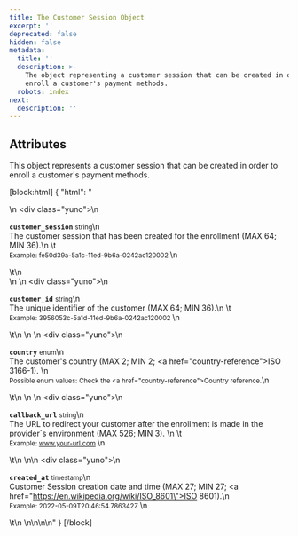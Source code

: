 ```yaml
---
title: The Customer Session Object
excerpt: ''
deprecated: false
hidden: false
metadata:
  title: ''
  description: >-
    The object representing a customer session that can be created in order to
    enroll a customer's payment methods.
  robots: index
next:
  description: ''
---
```

## Attributes

This object represents a customer session that can be created in order to enroll a customer's payment methods. 

[block:html]
{
  "html": "<div>\n  <div class=\"yuno\">\n    <p><strong><code>customer_session</code></strong> <small>string</small>\n      <br/>The customer session that has been created for the enrollment (MAX 64; MIN 36).\n  \t  <br/><small>  Example: fe50d39a-5a1c-11ed-9b6a-0242ac120002  </small>\n    </p>\t\n  </div>\n  \n  <div class=\"yuno\">\n    <p><strong><code>customer_id</code></strong> <small>string</small>\n      <br/>The unique identifier of the customer (MAX 64; MIN 36).\n   \t  <br/><small>  Example: 3956053c-5a1d-11ed-9b6a-0242ac120002  </small>\n    </p>\t\n  </div>\n  \n  <div class=\"yuno\">\n    <p><strong><code>country</code></strong> <small>enum</small>\n      <br/>The customer's country (MAX 2; MIN 2;  <a href=\"country-reference\">ISO 3166-1</a>).    \n      <br/><small> Possible enum values: Check the  <a href=\"country-reference\">Country reference</a>.</small>\n    </p>\t\n  </div>\n  \n  <div class=\"yuno\">\n    <p><strong><code>callback_url</code></strong> <small>string</small>\n      <br/>The URL to redirect your customer after the enrollment is made in the provider´s environment (MAX 526; MIN 3).    \n   \t  <br/><small>  Example: www.your-url.com  </small>\n    </p>\t\n  </div>\n\n  <div class=\"yuno\">\n    <p><strong><code>created_at</code></strong> <small>timestamp</small>\n      <br/>Customer Session creation date and time (MAX 27; MIN 27; <a href=\"https://en.wikipedia.org/wiki/ISO_8601\">ISO 8601</a>).\n      <br/><small> Example: 2022-05-09T20:46:54.786342Z  </small>\n    </p>\t\n  </div>\n</div>\n\n<style>\n  :root {\n    --yuno-main-color: #614AD6;\n    --yellow: #CEE65A;\n  }\n  details {\n    display: flex;\n    overflow: hidden;\n  }\n  p {\n    margin-left: 20px;\n  }\n  .yuno {\n    --highlight: var(#eee);\n    background: #eee;\n    margin: 1.5em;\n    border-radius: 5px;\n    border-left: 15px solid var(--yuno-main-color);\n    padding: 0.25em;\n  }\n</style>\n"
}
[/block]